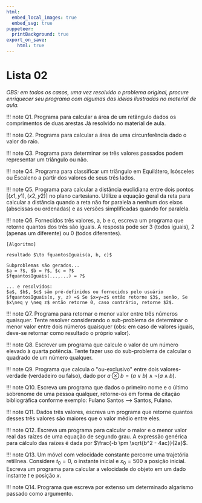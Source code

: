```yaml
---
html:
  embed_local_images: true
  embed_svg: true
puppeteer: 
  printBackground: true
export_on_save:
    html: true
---
```


# Lista 02  

_OBS: em todos os casos, uma vez resolvido o problema original, procure enriquecer seu programa com algumas das ideias ilustradas no material de aula._ 

!!! note Q1. Programa para calcular a área de um retângulo dados os comprimentos de duas arestas
    Já resolvido no material de aula.

!!! note Q2. Programa para calcular a área de uma circunferência dado o valor do raio.

!!! note Q3. Programa para determinar se três valores passados podem representar um triângulo ou não.

!!! note Q4. Programa para classificar um triângulo em Equilátero, Isósceles ou Escaleno a partir dos valores de seus três lados.

!!! note Q5. Programa para calcular a distância euclidiana entre dois pontos $[(x1, y1), (x2,y2)]$ no plano cartesiano. Utilize a equação geral da reta para calcular a distância quando a reta não for paralela a nenhum dos eixos (abscissas ou ordenadas) e as versões simplificadas quando for paralela.

!!! note Q6. Fornecidos três valores, a, b e c, escreva um programa que retorne quantos dos três são iguais. A resposta pode ser 3 (todos iguais), 2 (apenas um diferente) ou 0 (todos diferentes).

    [Algoritmo]

    resultado $\to fquantosIguais(a, b, c)$

    Subproblemas são gerados...
    $a = ?$, $b = ?$, $c = ?$
    $fquantosIguais(...,...) = ?$

    ... e resolvidos:
    $a$, $b$, $c$ são pré-definidos ou fornecidos pelo usuário 
    $fquantosIguais(x, y, z) =$ Se $x=y=z$ então retorne $3$, senão, Se $x\neq y \neq z$ então retorne 0, caso contrário, retorne $2$.   

!!! note Q7. Programa para retornar o menor valor entre três números quaisquer. Tente resolver considerando o sub-problema de determinar o menor valor entre dois números quaisquer (obs: em caso de valores iguais, deve-se retornar como resultado o próprio valor).

!!! note Q8. Escrever um programa que calcule o valor de um número elevado à quarta potência. Tente fazer uso do sub-problema de calcular o quadrado de um número qualquer.

!!! note Q9. Programa que calcula o "ou-exclusivo" entre dois valores-verdade (verdadeiro ou falso), dado por $a \otimes b = (a \lor b) \land \neg(a \land b)$.

!!! note Q10. Escreva um programa que dados o primeiro nome e o último sobrenome de uma pessoa qualquer, retorne-os em forma de citação bibliográfica conforme exemplo: Fulano Santos --> Santos, Fulano.

!!! note Q11. Dados três valores, escreva um programa que retorne quantos desses três valores são maiores que o valor médio entre eles.

!!! note Q12. Escreva um programa para calcular o maior e o menor valor real das raízes de uma equação de segundo grau. A expressão genérica para cálculo das raízes é dada por $\frac{-b \pm \sqrt{b^2 - 4ac}}{2a}$.

!!! note Q13. Um móvel com velocidade constante percorre uma trajetória retilínea. Considere ${t_0 = 0}$, o instante inicial e ${x_0 = 500}$ a posição inicial. Escreva um programa para calcular a velocidade do objeto em um dado instante _t_ e posição _x_.

!!! note Q14. Programa que escreva por extenso um determinado algarismo passado como argumento.